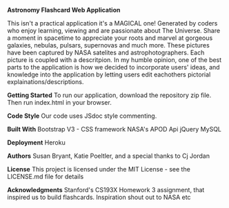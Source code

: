 **Astronomy Flashcard Web Application**

This isn't a practical application it's a  MAGICAL one!
Generated by coders who enjoy learning, viewing and are passionate about The Universe. Share a moment in spacetime to appreciate your roots and marvel at gorgeous galaxies, nebulas, pulsars, supernovas and much more. These pictures have been captured by NASA satelites and astrophotographers. Each picture is coupled with a descritpion. 
In my humble opinion, one of the best parts to the application is how we decided to incorporate users' ideas, and knowledge into the application by letting users edit eachothers pictorial explainations/descriptions.

**Getting Started**
To run our application, download the repository zip file. Then run index.html in your browser.

**Code Style**
Our code uses JSdoc style commenting.


**Built With**
Bootstrap V3 - CSS framework
NASA's APOD Api 
jQuery
MySQL

**Deployment**
Heroku


**Authors**
Susan Bryant,
Katie Poeltler,
and a special thanks to Cj Jordan

**License**
This project is licensed under the MIT License - see the LICENSE.md file for details

**Acknowledgments**
Stanford's CS193X Homework 3 assignment, that inspired us to build flashcards. 
Inspiration shout out to NASA
etc

